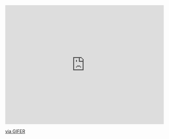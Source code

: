 <div style="padding-top:75.000%;position:relative;"><iframe src="https://gifer.com/embed/7iJU" width="100%" height="100%" style='position:absolute;top:0;left:0;' frameBorder="0" allowFullScreen></iframe></div><p><a href="https://gifer.com">via GIFER</a></p>
